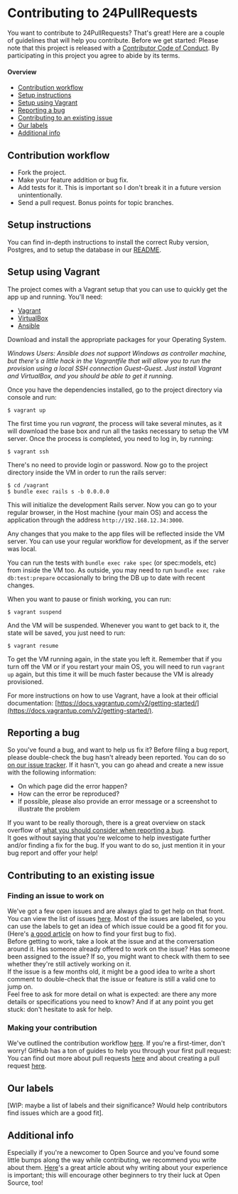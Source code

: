 # Contributing to 24PullRequests

You want to contribute to 24PullRequests? That's great! Here are a couple of guidelines that will help you contribute. Before we get started: Please note that this project is released with a [Contributor Code of Conduct](CODE_OF_CONDUCT.md). By participating in this project you agree to abide by its terms.

#### Overview

* [Contribution workflow](#contribution-workflow)  
* [Setup instructions](#setup-instructions)  
* [Setup using Vagrant](#setup-using-vagrant)  
* [Reporting a bug](#reporting-a-bug)  
* [Contributing to an existing issue](#contributing-to-an-existing-issue)  
* [Our labels](#our-labels)  
* [Additional info](#additional-info)  

## Contribution workflow

 * Fork the project.
 * Make your feature addition or bug fix.
 * Add tests for it. This is important so I don't break it in a future version unintentionally.
 * Send a pull request. Bonus points for topic branches.

## Setup instructions

You can find in-depth instructions to install the correct Ruby version, Postgres, and to setup the database in our [README](https://github.com/24pullrequests/24pullrequests/blob/master/Readme.md#development).

## Setup using Vagrant

The project comes with a Vagrant setup that you can use to quickly get the app up and running. You'll need:

 * [Vagrant](https://www.vagrantup.com/downloads.html)
 * [VirtualBox](https://www.virtualbox.org/wiki/Downloads)
 * [Ansible](http://docs.ansible.com/intro_installation.html)

Download and install the appropriate packages for your Operating System.

_Windows Users: Ansible does not support Windows as controller machine, but there's a little hack in the Vagrantfile that will allow you to run the provision using a local
SSH connection Guest-Guest. Just install Vagrant and VirtualBox, and you should be able to get it running._

Once you have the dependencies installed, go to the project directory via console and run:

    $ vagrant up

The first time you run _vagrant_, the process will take several minutes, as it will download the base box and run all the tasks necessary to setup the VM server.
Once the process is completed, you need to log in, by running:

    $ vagrant ssh

There's no need to provide login or password. Now go to the project directory inside the VM in order to run the rails server:

    $ cd /vagrant
    $ bundle exec rails s -b 0.0.0.0

This will initialize the development Rails server.
Now you can go to your regular browser, in the Host machine (your main OS) and access the application through the address `http://192.168.12.34:3000`.

Any changes that you make to the app files will be reflected inside the VM server. You can use your regular workflow for development, as if the server was local.

You can run the tests with `bundle exec rake spec` (or spec:models, etc) from inside the VM too. As outside, you may need to run `bundle exec rake db:test:prepare` occasionally to bring the DB up to date with recent changes.

When you want to pause or finish working, you can run:

    $ vagrant suspend

And the VM will be suspended. Whenever you want to get back to it, the state will be saved, you just need to run:

    $ vagrant resume

To get the VM running again, in the state you left it. Remember that if you turn off the VM or if you restart your main OS, you will need to run `vagrant up` again, but this time
it will be much faster because the VM is already provisioned.

For more instructions on how to use Vagrant, have a look at their official documentation: [https://docs.vagrantup.com/v2/getting-started/](https://docs.vagrantup.com/v2/getting-started/).

## Reporting a bug

So you've found a bug, and want to help us fix it? Before filing a bug report, please double-check the bug hasn't already been reported. You can do so [on our issue tracker](https://github.com/24pullrequests/24pullrequests/issues?q=is%3Aissue+is%3Aopen+label%3Abug). If it hasn't, you can go ahead and create a new issue with the following information:

* On which page did the error happen? 
* How can the error be reproduced?
* If possible, please also provide an error message or a screenshot to illustrate the problem

If you want to be really thorough, there is a great overview on stack overflow of [what you should consider when reporting a bug](http://stackoverflow.com/questions/240323/how-to-report-bugs-the-smart-way).  
It goes without saying that you're welcome to help investigate further and/or finding a fix for the bug. If you want to do so, just mention it in your bug report and offer your help!  

## Contributing to an existing issue

### Finding an issue to work on 

We've got a few open issues and are always glad to get help on that front. You can view the list of issues [here](https://github.com/24pullrequests/24pullrequests/issues). Most of the issues are labeled, so you can use the labels to get an idea of which issue could be a good fit for you. (Here's [a good article](https://medium.freecodecamp.com/finding-your-first-open-source-project-or-bug-to-work-on-1712f651e5ba) on how to find your first bug to fix).  
Before getting to work, take a look at the issue and at the conversation around it. Has someone already offered to work on the issue? Has someone been assigned to the issue? If so, you might want to check with them to see whether they're still actively working on it.  
If the issue is a few months old, it might be a good idea to write a short comment to double-check that the issue or feature is still a valid one to jump on.  
Feel free to ask for more detail on what is expected: are there any more details or specifications you need to know? 
And if at any point you get stuck: don't hesitate to ask for help.  

### Making your contribution  

We've outlined the contribution workflow [here](#contribution-workflow). If you're a first-timer, don't worry! GitHub has a ton of guides to help you through your first pull request: You can find out more about pull requests [here](https://help.github.com/articles/about-pull-requests/) and about creating a pull request [here](https://help.github.com/articles/creating-a-pull-request/).

## Our labels  

[WIP: maybe a list of labels and their significance? Would help contributors find issues which are a good fit].

## Additional info  

Especially if you're a newcomer to Open Source and you've found some little bumps along the way while contributing, we recommend you write about them. [Here](https://medium.freecodecamp.com/new-contributors-to-open-source-please-blog-more-920af14cffd)'s a great article about why writing about your experience is important; this will encourage other beginners to try their luck at Open Source, too!
